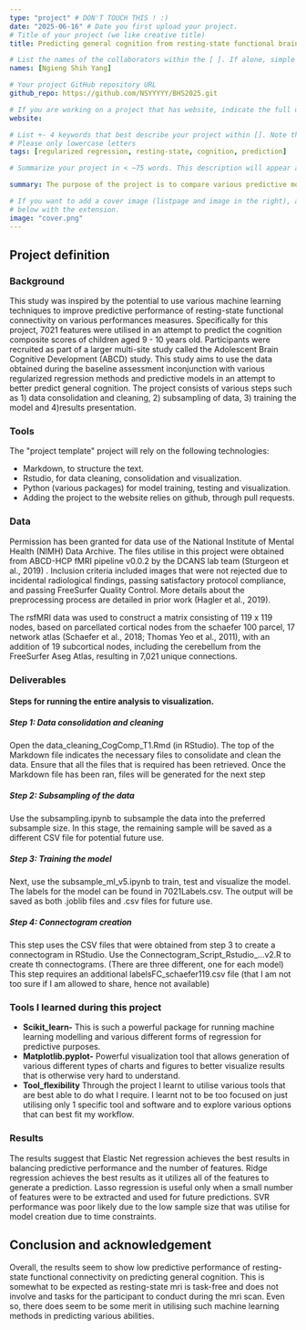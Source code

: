 ```yaml
---
type: "project" # DON'T TOUCH THIS ! :)
date: "2025-06-16" # Date you first upload your project.
# Title of your project (we like creative title)
title: Predicting general cognition from resting-state functional brain connectivity

# List the names of the collaborators within the [ ]. If alone, simple put your name within []
names: [Ngieng Shih Yang]

# Your project GitHub repository URL
github_repo: https://github.com/NSYYYYY/BHS2025.git

# If you are working on a project that has website, indicate the full url including "https://" below or leave it empty.
website:

# List +- 4 keywords that best describe your project within []. Note that the project summary also involves a number of key words. Those are listed on top of the [github repository](https://github.com/PSY6983-2021/project_template), click `manage topics`.
# Please only lowercase letters
tags: [regularized regression, resting-state, cognition, prediction]

# Summarize your project in < ~75 words. This description will appear at the top of your page and on the list page with other projects..

summary: The purpose of the project is to compare various predictive models to compare the effectiveness of each predictive model and to identify important features that best contribute towards predicting general cognition. Additionally, the ideal number of features were also explored for each model.

# If you want to add a cover image (listpage and image in the right), add it to your directory and indicate the name
# below with the extension.
image: "cover.png"
---
```

<!-- This is an html comment and this won't appear in the rendered page. You are now editing the "content" area, the core of your description. Everything that you can do in markdown is allowed below. We added a couple of comments to guide your through documenting your progress. -->

## Project definition

### Background

This study was inspired by the potential to use various machine learning techniques to improve predictive performance of resting-state functional connectivity on various performances measures. Specifically for this project, 7021 features were utilised in an attempt to predict the cognition composite scores of children aged 9 - 10 years old. Participants were recruited as part of a larger multi-site study called the Adolescent Brain Cognitive Development (ABCD) study. This study aims to use the data obtained during the baseline assessment inconjunction with various regularized regression methods and predictive models in an attempt to better predict general cognition. The project consists of various steps such as 1) data consolidation and cleaning, 2) subsampling of data, 3) training the model and 4)results presentation.

### Tools

The "project template" project will rely on the following technologies:
 * Markdown, to structure the text.
 * Rstudio, for data cleaning, consolidation and visualization.
 * Python (various packages) for model training, testing and visualization.
 * Adding the project to the website relies on github, through pull requests.

### Data
Permission has been granted for data use of the National Institute of Mental Health (NIMH) Data Archive.
The files utilise in this project were obtained from ABCD-HCP fMRI pipeline v0.0.2 by the DCANS lab team (Sturgeon et al., 2019) . Inclusion criteria included images that were not rejected due to incidental radiological findings, passing satisfactory protocol compliance, and passing FreeSurfer Quality Control. More details about the preprocessing process are detailed in prior work (Hagler et al., 2019).

The rsfMRI data was used to construct a matrix consisting of 119 x 119 nodes, based on parcellated cortical nodes from the schaefer 100 parcel, 17 network atlas (Schaefer et al., 2018; Thomas Yeo et al., 2011), with an addition of 19 subcortical nodes, including the cerebellum from the FreeSurfer Aseg Atlas, resulting in 7,021 unique connections.

### Deliverables

#### Steps for running the entire analysis to visualization.

##### Step 1: Data consolidation and cleaning
Open the data_cleaning_CogComp_T1.Rmd (in RStudio). The top of the Markdown file indicates the necessary files to consolidate and clean the data. 
Ensure that all the files that is required has been retrieved.
Once the Markdown file has been ran, files will be generated for the next step

##### Step 2: Subsampling of the data
Use the subsampling.ipynb to subsample the data into the preferred subsample size.
In this stage, the remaining sample will be saved as a different CSV file for potential future use.

##### Step 3: Training the model
Next, use the subsample_ml_v5.ipynb to train, test and visualize the model.
The labels for the model can be found in 7021Labels.csv.
The output will be saved as both .joblib files and .csv files for future use.

##### Step 4: Connectogram creation
This step uses the CSV files that were obtained from step 3 to create a connectogram in RStudio.
Use the Connectogram_Script_Rstudio_...v2.R to create th connectograms. (There are three different, one for each model)
This step requires an additional labelsFC_schaefer119.csv file (that I am not too sure if I am allowed to share, hence not available)


### Tools I learned during this project

 * **Scikit_learn-** This is such a powerful package for running machine learning modelling and various different forms of regression for predictive purposes.
 * **Matplotlib.pyplot-** Powerful visualization tool that allows generation of various different types of charts and figures to better visualize results that is otherwise very hard to understand.
 * **Tool_flexibility** Through the project I learnt to utilise various tools that are best able to do what I require. I learnt not to be too focused on just utilising only 1 specific tool and software and to explore various options that can best fit my workflow.

### Results
The results suggest that Elastic Net regression achieves the best results in balancing predictive performance and the number of features. Ridge regression achieves the best results as it utilizes all of the features to generate a prediction. Lasso regression is useful only when a small number of features were to be extracted and used for future predictions. SVR performance was poor likely due to the low sample size that was utilise for model creation due to time constraints.

## Conclusion and acknowledgement

Overall, the results seem to show low predictive performance of resting-state functional connectivity on predicting general cognition. This is somewhat to be expected as resting-state mri is task-free and does not involve and tasks for the participant to conduct during the mri scan. Even so, there does seem to be some merit in utilising such machine learning methods in predicting various abilities.
